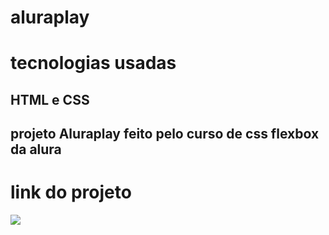 # aluraplay
# tecnologias usadas 
## HTML e CSS 
## projeto Aluraplay feito pelo curso de css flexbox da alura 
# link do projeto
   <a href="https://anna-hub19.github.io/aluraplay/" target="_blank"><img src="https://img.shields.io/badge/-Aluraplay-purple?style=for-the-badge&logo=aluraplayo&logoColor=white"></a>

